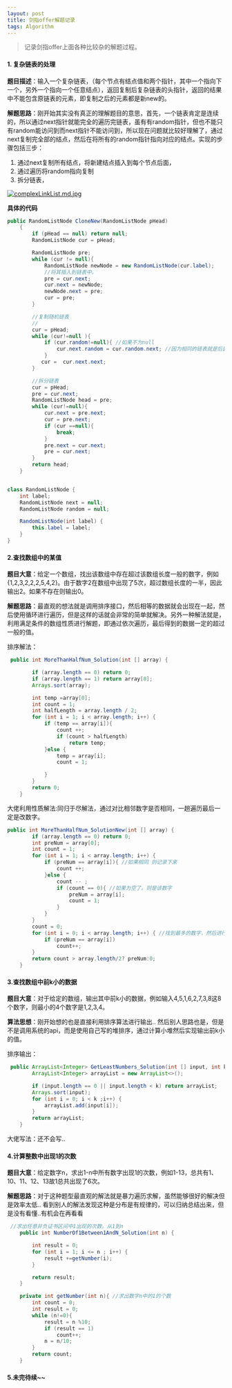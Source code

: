 ```yaml
---
layout: post
title: 剑指offer解题记录
tags: Algorithm  
---
```



> 记录剑指offer上面各种比较杂的解题过程。

#### 1. 复杂链表的处理

**题目描述**：输入一个复杂链表，（每个节点有结点值和两个指针，其中一个指向下一个，另外一个指向一个任意结点），返回复制后复杂链表的头指针，返回的结果中不能包含原链表的元素，即复制之后的元素都是新new的。

**解题思路**：刚开始其实没有真正的理解题目的意思，首先，一个链表肯定是连续的，所以通过next指针就能完全的遍历完链表，虽有有random指针，但也不能只有random能访问到而next指针不能访问到，所以现在问题就比较好理解了，通过next复制完全部的结点，然后在将所有的random指针指向对应的结点。实现的步骤包括三步：  

1. 通过next复制所有结点，将新建结点插入到每个节点后面，
2. 通过遍历将random指向复制
3. 拆分链表，

[![complexLinkList.md.jpg](https://pic.tyzhang.top/images/2020/03/17/complexLinkList.md.jpg)](https://pic.tyzhang.top/image/FbH)

**具体的代码**

```java
public RandomListNode CloneNew(RandomListNode pHead)
    {
        if (pHead == null) return null;
        RandomListNode cur = pHead;

        RandomListNode pre;
        while (cur != null){
            RandomListNode newNode = new RandomListNode(cur.label);
            //将其插入到链表中。
            pre = cur.next;
            cur.next = newNode;
            newNode.next = pre;
            cur = pre;
        }

        //复制随机链表
        //
        cur = pHead;
        while (cur!=null ){
            if (cur.random!=null){ //如果不为null
                cur.next.random = cur.random.next; //因为相同的链表就是后面的那个。 cur.random 为原始的数据 .next 就是新建的那个。
            }
           cur =  cur.next.next;
        }

        //拆分链表
        cur = pHead;
        pre = cur.next;
        RandomListNode head = pre;
        while (cur!=null){
            cur.next = pre.next;
            cur = pre.next;
            if (cur ==null){
                break;
            }
            pre.next = cur.next;
            pre = cur.next;
        }
        return head;
    }


class RandomListNode {
    int label;
    RandomListNode next = null;
    RandomListNode random = null;

    RandomListNode(int label) {
        this.label = label;
    }
}
```

#### 2.查找数组中的某值

**题目大意**：给定一个数组，找出该数组中存在超过该数组长度一般的数字，例如{1,2,3,2,2,2,5,4,2}。由于数字2在数组中出现了5次，超过数组长度的一半，因此输出2。如果不存在则输出0。

**解题思路**：最直观的想法就是调用排序接口，然后相等的数据就会出现在一起，然后使用循环进行遍历，但是这样的话就会非常的简单就解决。另外一种解法就是，利用满足条件的数组性质进行解题，即通过依次遍历，最后得到的数据一定的超过一般的值。  

排序解法：

```java
 public int MoreThanHalfNum_Solution(int [] array) {

        if (array.length == 0) return 0;
        if (array.length == 1) return array[0];
        Arrays.sort(array);

        int temp =array[0];
        int count = 1;
        int halfLength = array.length / 2;
        for (int i = 1; i < array.length; i++) {
            if (temp == array[i]){
                count ++;
                if (count > halfLength)
                    return temp;
            }else {
                temp = array[i];
                count = 1;

            }
        }
        return 0;
    }
```

大佬利用性质解法:同归于尽解法，通过对比相邻数字是否相同，一趟遍历最后一定是改数字。

```java
public int MoreThanHalfNum_SolutionNew(int [] array) {
        if (array.length == 0) return 0;
        int preNum = array[0];
        int count = 1;
        for (int i = 1; i < array.length; i++) {
            if (preNum == array[i]){ //如果相同 则记录下来
                count ++;
            }else {
                count -- ;
                if (count == 0){ //如果为空了。则是该数字
                    preNum = array[i];
                    count = 1;
                }
            }
        }
        count = 0;
        for (int i = 0; i < array.length; i++) { //找到最多的数字，然后进行统计其出现的次数。
            if (preNum == array[i])
                count++;
        }
        return count > array.length/2? preNum:0;
    }
```

#### 3.查找数组中前k小的数据

**题目大意**：对于给定的数组，输出其中前k小的数据，例如输入4,5,1,6,2,7,3,8这8个数字，则最小的4个数字是1,2,3,4。  

**算法思想**：刚开始想的也是直接利用排序算法进行输出.. 然后别人思路也是，但是不是调用系统的api，而是使用自己写的堆排序，通过计算小堆然后实现输出前k小的值。  

排序输出：

```java
 public ArrayList<Integer> GetLeastNumbers_Solution(int [] input, int k) {
        ArrayList<Integer> arrayList = new ArrayList<>();

        if (input.length == 0 || input.length < k) return arrayList;
        Arrays.sort(input);
        for (int i = 0; i < k ;i++) {
            arrayList.add(input[i]);
        }
        return arrayList;
    }
```

大佬写法：还不会写..



#### 4.计算整数中出现1的次数

**题目大意**：给定数字n，求出1-n中所有数字出现1的次数，例如1-13，总共有1、10、11、12、13故1总共出现了6次。  

**解题思路**：对于这种题型最直观的解法就是暴力遍历求解，虽然能够很好的解决但是效率太低.. 看到别人的解法发现这种是分布是有规律的，可以归纳总结出来，但是没有看懂..有机会在再看看  

```java
 //求出任意非负证书区间中1出现的次数。从1到n
    public int NumberOf1Between1AndN_Solution(int n) {

        int result = 0;
        for (int i = 1; i <= n ; i++) {
            result +=getNumber(i);
        }

        return result;
    }

    private int getNumber(int n){ //求出数字n中的1的个数
        int count = 0;
        int result = 0;
        while (n!=0){
            result = n %10;
            if (result == 1)
                count++;
            n = n/10;
        }
        return count;
    }
```



#### 5.未完待续~~